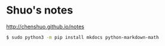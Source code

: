 # Shuo's notes
http://chenshuo.github.io/notes

```bash
$ sudo python3 -m pip install mkdocs python-markdown-math
```
